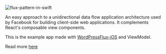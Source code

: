 ![flux-pattern-in-swift](https://swiftandpizza.com/wp-content/uploads/2020/01/Github-01_sap_featured_image_flux.jpg)


An easy approach to a unidirectional data flow application architecture used by Facebook for building client-side web applications. It complements React's composable view components.

This is the example app made with [WordPressFlux-iOS](https://github.com/wordpress-mobile/WordPressFlux-iOS) and ViewModel.

Read more [here](https://swiftandpizza.com/flux-in-swift/)

